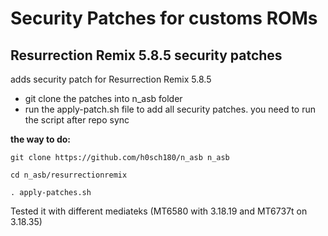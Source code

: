 Security Patches for customs ROMs
===========
Resurrection Remix 5.8.5 security patches 
------------------

adds security patch for Resurrection Remix 5.8.5

- git clone the patches into n_asb folder
- run the apply-patch.sh file to add all security patches. you need to run the script after repo sync 

**the way to do:**
```
git clone https://github.com/h0sch180/n_asb n_asb

cd n_asb/resurrectionremix

. apply-patches.sh
```

Tested it with different mediateks (MT6580 with 3.18.19 and MT6737t on 3.18.35)
